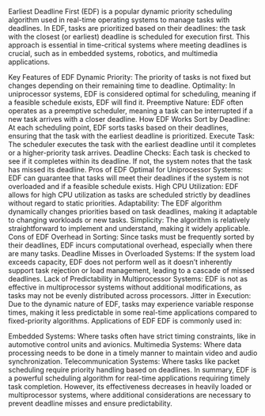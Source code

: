 Earliest Deadline First (EDF) is a popular dynamic priority scheduling algorithm used in real-time operating systems to manage tasks with deadlines. In EDF, tasks are prioritized based on their deadlines: the task with the closest (or earliest) deadline is scheduled for execution first. This approach is essential in time-critical systems where meeting deadlines is crucial, such as in embedded systems, robotics, and multimedia applications.

Key Features of EDF
Dynamic Priority: The priority of tasks is not fixed but changes depending on their remaining time to deadline.
Optimality: In uniprocessor systems, EDF is considered optimal for scheduling, meaning if a feasible schedule exists, EDF will find it.
Preemptive Nature: EDF often operates as a preemptive scheduler, meaning a task can be interrupted if a new task arrives with a closer deadline.
How EDF Works
Sort by Deadline: At each scheduling point, EDF sorts tasks based on their deadlines, ensuring that the task with the earliest deadline is prioritized.
Execute Task: The scheduler executes the task with the earliest deadline until it completes or a higher-priority task arrives.
Deadline Checks: Each task is checked to see if it completes within its deadline. If not, the system notes that the task has missed its deadline.
Pros of EDF
Optimal for Uniprocessor Systems: EDF can guarantee that tasks will meet their deadlines if the system is not overloaded and if a feasible schedule exists.
High CPU Utilization: EDF allows for high CPU utilization as tasks are scheduled strictly by deadlines without regard to static priorities.
Adaptability: The EDF algorithm dynamically changes priorities based on task deadlines, making it adaptable to changing workloads or new tasks.
Simplicity: The algorithm is relatively straightforward to implement and understand, making it widely applicable.
Cons of EDF
Overhead in Sorting: Since tasks must be frequently sorted by their deadlines, EDF incurs computational overhead, especially when there are many tasks.
Deadline Misses in Overloaded Systems: If the system load exceeds capacity, EDF does not perform well as it doesn’t inherently support task rejection or load management, leading to a cascade of missed deadlines.
Lack of Predictability in Multiprocessor Systems: EDF is not as effective in multiprocessor systems without additional modifications, as tasks may not be evenly distributed across processors.
Jitter in Execution: Due to the dynamic nature of EDF, tasks may experience variable response times, making it less predictable in some real-time applications compared to fixed-priority algorithms.
Applications of EDF
EDF is commonly used in:

Embedded Systems: Where tasks often have strict timing constraints, like in automotive control units and avionics.
Multimedia Systems: Where data processing needs to be done in a timely manner to maintain video and audio synchronization.
Telecommunication Systems: Where tasks like packet scheduling require priority handling based on deadlines.
In summary, EDF is a powerful scheduling algorithm for real-time applications requiring timely task completion. However, its effectiveness decreases in heavily loaded or multiprocessor systems, where additional considerations are necessary to prevent deadline misses and ensure predictability.
